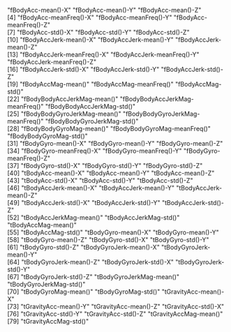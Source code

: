 "fBodyAcc-mean()-X"               "fBodyAcc-mean()-Y"               "fBodyAcc-mean()-Z"              
 [4] "fBodyAcc-meanFreq()-X"           "fBodyAcc-meanFreq()-Y"           "fBodyAcc-meanFreq()-Z"          
 [7] "fBodyAcc-std()-X"                "fBodyAcc-std()-Y"                "fBodyAcc-std()-Z"               
[10] "fBodyAccJerk-mean()-X"           "fBodyAccJerk-mean()-Y"           "fBodyAccJerk-mean()-Z"          
[13] "fBodyAccJerk-meanFreq()-X"       "fBodyAccJerk-meanFreq()-Y"       "fBodyAccJerk-meanFreq()-Z"      
[16] "fBodyAccJerk-std()-X"            "fBodyAccJerk-std()-Y"            "fBodyAccJerk-std()-Z"           
[19] "fBodyAccMag-mean()"              "fBodyAccMag-meanFreq()"          "fBodyAccMag-std()"              
[22] "fBodyBodyAccJerkMag-mean()"      "fBodyBodyAccJerkMag-meanFreq()"  "fBodyBodyAccJerkMag-std()"      
[25] "fBodyBodyGyroJerkMag-mean()"     "fBodyBodyGyroJerkMag-meanFreq()" "fBodyBodyGyroJerkMag-std()"     
[28] "fBodyBodyGyroMag-mean()"         "fBodyBodyGyroMag-meanFreq()"     "fBodyBodyGyroMag-std()"         
[31] "fBodyGyro-mean()-X"              "fBodyGyro-mean()-Y"              "fBodyGyro-mean()-Z"             
[34] "fBodyGyro-meanFreq()-X"          "fBodyGyro-meanFreq()-Y"          "fBodyGyro-meanFreq()-Z"         
[37] "fBodyGyro-std()-X"               "fBodyGyro-std()-Y"               "fBodyGyro-std()-Z"              
[40] "tBodyAcc-mean()-X"               "tBodyAcc-mean()-Y"               "tBodyAcc-mean()-Z"              
[43] "tBodyAcc-std()-X"                "tBodyAcc-std()-Y"                "tBodyAcc-std()-Z"               
[46] "tBodyAccJerk-mean()-X"           "tBodyAccJerk-mean()-Y"           "tBodyAccJerk-mean()-Z"          
[49] "tBodyAccJerk-std()-X"            "tBodyAccJerk-std()-Y"            "tBodyAccJerk-std()-Z"           
[52] "tBodyAccJerkMag-mean()"          "tBodyAccJerkMag-std()"           "tBodyAccMag-mean()"             
[55] "tBodyAccMag-std()"               "tBodyGyro-mean()-X"              "tBodyGyro-mean()-Y"             
[58] "tBodyGyro-mean()-Z"              "tBodyGyro-std()-X"               "tBodyGyro-std()-Y"              
[61] "tBodyGyro-std()-Z"               "tBodyGyroJerk-mean()-X"          "tBodyGyroJerk-mean()-Y"         
[64] "tBodyGyroJerk-mean()-Z"          "tBodyGyroJerk-std()-X"           "tBodyGyroJerk-std()-Y"          
[67] "tBodyGyroJerk-std()-Z"           "tBodyGyroJerkMag-mean()"         "tBodyGyroJerkMag-std()"         
[70] "tBodyGyroMag-mean()"             "tBodyGyroMag-std()"              "tGravityAcc-mean()-X"           
[73] "tGravityAcc-mean()-Y"            "tGravityAcc-mean()-Z"            "tGravityAcc-std()-X"            
[76] "tGravityAcc-std()-Y"             "tGravityAcc-std()-Z"             "tGravityAccMag-mean()"          
[79] "tGravityAccMag-std()"   
